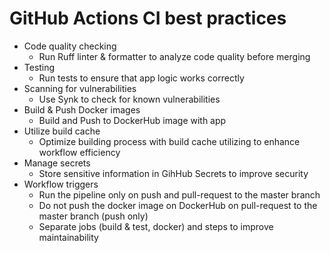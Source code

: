 # GitHub Actions CI best practices

- Code quality checking
    - Run Ruff linter & formatter to analyze code quality before merging
- Testing
    - Run tests to ensure that app logic works correctly
- Scanning for vulnerabilities
    - Use Synk to check for known vulnerabilities
- Build & Push Docker images
    - Build and Push to DockerHub image with app
- Utilize build cache
    - Optimize building process with build cache utilizing to enhance workflow efficiency
- Manage secrets
    - Store sensitive information in GihHub Secrets to improve security
- Workflow triggers
    - Run the pipeline only on push and pull-request to the master branch
    - Do not push the docker image on DockerHub on pull-request to the master branch (push only)
    - Separate jobs (build & test, docker) and steps to improve maintainability 